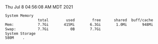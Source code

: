 Thu Jul  8 04:56:08 AM MDT 2021
```bash
System Memory
               total        used        free      shared  buff/cache   available
Mem:           7.7Gi       415Mi       6.3Gi       1.0Mi       948Mi       7.0Gi
Swap:          7.7Gi          0B       7.7Gi
System Storage
580M	.
```
